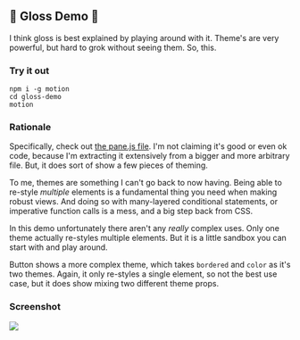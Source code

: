## 💅 Gloss Demo 🎉

I think gloss is best explained by playing around with it. Theme's are very powerful, but hard to grok without seeing them. So, this.

### Try it out

```
npm i -g motion
cd gloss-demo
motion
```

### Rationale

Specifically, check out [the pane.js file](https://github.com/motion/gloss-demo/blob/master/pane.js). I'm not claiming it's good or even ok code, because I'm extracting it extensively from a bigger and more arbitrary file. But, it does sort of show a few pieces of theming.

To me, themes are something I can't go back to now having. Being able to re-style *multiple* elements is a fundamental thing you need when making robust views. And doing so with many-layered conditional statements, or imperative function calls is a mess, and a big step back from CSS.

In this demo unfortunately there aren't any *really* complex uses. Only one theme actually re-styles multiple elements. But it is a little sandbox you can start with and play around.

Button shows a more complex theme, which takes `bordered` and `color` as it's two themes. Again, it only re-styles a single element, so not the best use case, but it does show mixing two different theme props.

### Screenshot

![](https://cloud.githubusercontent.com/assets/12100/22178126/afcfcb5e-dfe3-11e6-823f-41d5c2e1df04.png)
